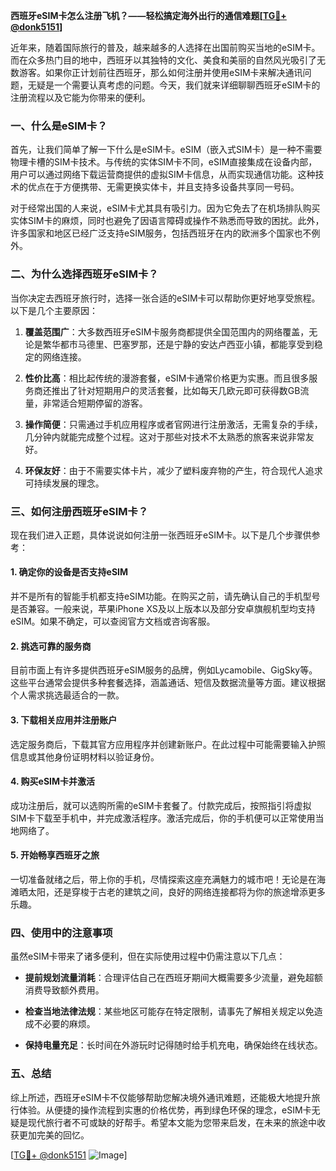 **西班牙eSIM卡怎么注册飞机？——轻松搞定海外出行的通信难题[[TG💪+ @donk5151](https://t.me/s/donk5151)]**

近年来，随着国际旅行的普及，越来越多的人选择在出国前购买当地的eSIM卡。而在众多热门目的地中，西班牙以其独特的文化、美食和美丽的自然风光吸引了无数游客。如果你正计划前往西班牙，那么如何注册并使用eSIM卡来解决通讯问题，无疑是一个需要认真考虑的问题。今天，我们就来详细聊聊西班牙eSIM卡的注册流程以及它能为你带来的便利。

### 一、什么是eSIM卡？

首先，让我们简单了解一下什么是eSIM卡。eSIM（嵌入式SIM卡）是一种不需要物理卡槽的SIM卡技术。与传统的实体SIM卡不同，eSIM直接集成在设备内部，用户可以通过网络下载运营商提供的虚拟SIM卡信息，从而实现通信功能。这种技术的优点在于方便携带、无需更换实体卡，并且支持多设备共享同一号码。

对于经常出国的人来说，eSIM卡尤其具有吸引力。因为它免去了在机场排队购买实体SIM卡的麻烦，同时也避免了因语言障碍或操作不熟悉而导致的困扰。此外，许多国家和地区已经广泛支持eSIM服务，包括西班牙在内的欧洲多个国家也不例外。

### 二、为什么选择西班牙eSIM卡？

当你决定去西班牙旅行时，选择一张合适的eSIM卡可以帮助你更好地享受旅程。以下是几个主要原因：

1. **覆盖范围广**：大多数西班牙eSIM卡服务商都提供全国范围内的网络覆盖，无论是繁华都市马德里、巴塞罗那，还是宁静的安达卢西亚小镇，都能享受到稳定的网络连接。
   
2. **性价比高**：相比起传统的漫游套餐，eSIM卡通常价格更为实惠。而且很多服务商还推出了针对短期用户的灵活套餐，比如每天几欧元即可获得数GB流量，非常适合短期停留的游客。

3. **操作简便**：只需通过手机应用程序或者官网进行注册激活，无需复杂的手续，几分钟内就能完成整个过程。这对于那些对技术不太熟悉的旅客来说非常友好。

4. **环保友好**：由于不需要实体卡片，减少了塑料废弃物的产生，符合现代人追求可持续发展的理念。

### 三、如何注册西班牙eSIM卡？

现在我们进入正题，具体说说如何注册一张西班牙eSIM卡。以下是几个步骤供参考：

#### 1. 确定你的设备是否支持eSIM

并不是所有的智能手机都支持eSIM功能。在购买之前，请先确认自己的手机型号是否兼容。一般来说，苹果iPhone XS及以上版本以及部分安卓旗舰机型均支持eSIM。如果不确定，可以查阅官方文档或咨询客服。

#### 2. 挑选可靠的服务商

目前市面上有许多提供西班牙eSIM服务的品牌，例如Lycamobile、GigSky等。这些平台通常会提供多种套餐选择，涵盖通话、短信及数据流量等方面。建议根据个人需求挑选最适合的一款。

#### 3. 下载相关应用并注册账户

选定服务商后，下载其官方应用程序并创建新账户。在此过程中可能需要输入护照信息或其他身份证明材料以验证身份。

#### 4. 购买eSIM卡并激活

成功注册后，就可以选购所需的eSIM卡套餐了。付款完成后，按照指引将虚拟SIM卡下载至手机中，并完成激活程序。激活完成后，你的手机便可以正常使用当地网络了。

#### 5. 开始畅享西班牙之旅

一切准备就绪之后，带上你的手机，尽情探索这座充满魅力的城市吧！无论是在海滩晒太阳，还是穿梭于古老的建筑之间，良好的网络连接都将为你的旅途增添更多乐趣。

### 四、使用中的注意事项

虽然eSIM卡带来了诸多便利，但在实际使用过程中仍需注意以下几点：

- **提前规划流量消耗**：合理评估自己在西班牙期间大概需要多少流量，避免超额消费导致额外费用。
  
- **检查当地法律法规**：某些地区可能存在特定限制，请事先了解相关规定以免造成不必要的麻烦。

- **保持电量充足**：长时间在外游玩时记得随时给手机充电，确保始终在线状态。

### 五、总结

综上所述，西班牙eSIM卡不仅能够帮助您解决境外通讯难题，还能极大地提升旅行体验。从便捷的操作流程到实惠的价格优势，再到绿色环保的理念，eSIM卡无疑是现代旅行者不可或缺的好帮手。希望本文能为您带来启发，在未来的旅途中收获更加完美的回忆。

[[TG💪+ @donk5151](https://t.me/s/donk5151) ![Image](https://i.postimg.cc/rwNCRYN7/Snipaste-2025-04-30-17-27-05.png)]